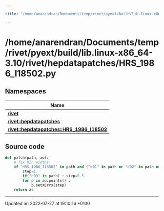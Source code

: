 ```yaml
---

title: "/home/anarendran/Documents/temp/rivet/pyext/build/lib.linux-x86_64-3.10/rivet/hepdatapatches/HRS_1986_I18502.py"

---
```


# /home/anarendran/Documents/temp/rivet/pyext/build/lib.linux-x86_64-3.10/rivet/hepdatapatches/HRS_1986_I18502.py



## Namespaces

| Name           |
| -------------- |
| **[rivet](http://example.org/namespaces/namespacerivet/)**  |
| **[rivet::hepdatapatches](http://example.org/namespaces/namespacerivet_1_1hepdatapatches/)**  |
| **[rivet::hepdatapatches::HRS_1986_I18502](http://example.org/namespaces/namespacerivet_1_1hepdatapatches_1_1hrs__1986__i18502/)**  |




## Source code

```python
def patch(path, ao):
    # fix bin widths
    if "HRS_1986_I18502" in path and ("d01" in path or "d02" in path or "d03" in path) :
        step=1.
        if("d03" in path) : step=0.5
        for p in ao.points() :
            p.setXErrs(step)
    return ao
```


-------------------------------

Updated on 2022-07-27 at 19:10:16 +0100
